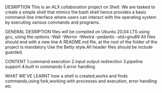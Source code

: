 DESRIPTION
This is an ALX collaboration project on Shell. We are tasked to create a simple shell that mimics the bash shell hence provides a basic command-line interface where users can interact with the operating system by executing various commands and programs.

GENERAL DESRIPTION
files will be compiled on Ubuntu 20.04 LTS using gcc, using the options -Wall -Werror -Wextra -pedantic -std=gnu89  All files should end with a new line A README.md file, at the root of the folder of the project is mandatory Use the Betty style.All header files should be include guarded.

CONTENT
1.command execution
2.input output redirection
3.pipeline support
4.built in commands
5.error handling

WHAT WE'VE LEARNT
how a shell is created,works and finds commands,using fork,working with processes and execution, error handling etc
